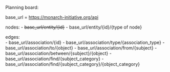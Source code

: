 Planning board:

base_url = https://monarch-initiative.org/api

nodes: 
	- <s>base_url/entity/{id}</s>
	- base_url/entity/{id}/{type of node}

edges:          
	- base_url/association/{id}
	- base_url/association/type/{association_type}
	- base_url/association/to/{object}
	- base_url/association/from/{subject}
	- base_url/association/between/{subject}/{object}
	- base_url/association/find/{subject_category}
	- base_url/association/find/{subject_category}/{object_category}
